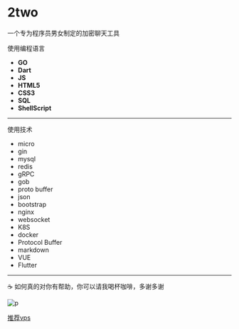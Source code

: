 # 2two

一个专为程序员男女制定的加密聊天工具

使用编程语言

- **GO**
- **Dart**
- **JS**
- **HTML5**
- **CSS3**
- **SQL**
- **ShellScript**
***
使用技术
- micro
- gin
- mysql
- redis
- gRPC
- gob
- proto buffer
- json
- bootstrap
- nginx
- websocket
- K8S
- docker
- Protocol Buffer
- markdown
- VUE
- Flutter
---
☕️ 如何真的对你有帮助，你可以请我喝杯咖啡，多谢多谢

![p](https://raw.githubusercontent.com/googege/Files/master/donate.png)

[推荐vps](https://app.cloudcone.com/?ref=2525)

